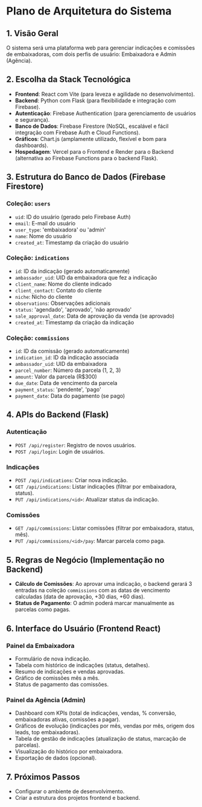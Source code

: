
# Plano de Arquitetura do Sistema

## 1. Visão Geral
O sistema será uma plataforma web para gerenciar indicações e comissões de embaixadoras, com dois perfis de usuário: Embaixadora e Admin (Agência).

## 2. Escolha da Stack Tecnológica
- **Frontend**: React com Vite (para leveza e agilidade no desenvolvimento).
- **Backend**: Python com Flask (para flexibilidade e integração com Firebase).
- **Autenticação**: Firebase Authentication (para gerenciamento de usuários e segurança).
- **Banco de Dados**: Firebase Firestore (NoSQL, escalável e fácil integração com Firebase Auth e Cloud Functions).
- **Gráficos**: Chart.js (amplamente utilizado, flexível e bom para dashboards).
- **Hospedagem**: Vercel para o Frontend e Render para o Backend (alternativa ao Firebase Functions para o backend Flask).

## 3. Estrutura do Banco de Dados (Firebase Firestore)

### Coleção: `users`
- `uid`: ID do usuário (gerado pelo Firebase Auth)
- `email`: E-mail do usuário
- `user_type`: 'embaixadora' ou 'admin'
- `name`: Nome do usuário
- `created_at`: Timestamp da criação do usuário

### Coleção: `indications`
- `id`: ID da indicação (gerado automaticamente)
- `ambassador_uid`: UID da embaixadora que fez a indicação
- `client_name`: Nome do cliente indicado
- `client_contact`: Contato do cliente
- `niche`: Nicho do cliente
- `observations`: Observações adicionais
- `status`: 'agendado', 'aprovado', 'não aprovado'
- `sale_approval_date`: Data de aprovação da venda (se aprovado)
- `created_at`: Timestamp da criação da indicação

### Coleção: `commissions`
- `id`: ID da comissão (gerado automaticamente)
- `indication_id`: ID da indicação associada
- `ambassador_uid`: UID da embaixadora
- `parcel_number`: Número da parcela (1, 2, 3)
- `amount`: Valor da parcela (R$300)
- `due_date`: Data de vencimento da parcela
- `payment_status`: 'pendente', 'pago'
- `payment_date`: Data do pagamento (se pago)

## 4. APIs do Backend (Flask)

### Autenticação
- `POST /api/register`: Registro de novos usuários.
- `POST /api/login`: Login de usuários.

### Indicações
- `POST /api/indications`: Criar nova indicação.
- `GET /api/indications`: Listar indicações (filtrar por embaixadora, status).
- `PUT /api/indications/<id>`: Atualizar status da indicação.

### Comissões
- `GET /api/commissions`: Listar comissões (filtrar por embaixadora, status, mês).
- `PUT /api/commissions/<id>/pay`: Marcar parcela como paga.

## 5. Regras de Negócio (Implementação no Backend)
- **Cálculo de Comissões**: Ao aprovar uma indicação, o backend gerará 3 entradas na coleção `commissions` com as datas de vencimento calculadas (data de aprovação, +30 dias, +60 dias).
- **Status de Pagamento**: O admin poderá marcar manualmente as parcelas como pagas.

## 6. Interface do Usuário (Frontend React)

### Painel da Embaixadora
- Formulário de nova indicação.
- Tabela com histórico de indicações (status, detalhes).
- Resumo de indicações e vendas aprovadas.
- Gráfico de comissões mês a mês.
- Status de pagamento das comissões.

### Painel da Agência (Admin)
- Dashboard com KPIs (total de indicações, vendas, % conversão, embaixadoras ativas, comissões a pagar).
- Gráficos de evolução (indicações por mês, vendas por mês, origem dos leads, top embaixadoras).
- Tabela de gestão de indicações (atualização de status, marcação de parcelas).
- Visualização do histórico por embaixadora.
- Exportação de dados (opcional).

## 7. Próximos Passos
- Configurar o ambiente de desenvolvimento.
- Criar a estrutura dos projetos frontend e backend.

